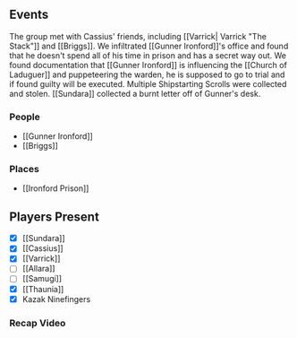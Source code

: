 ## Events
The group met with Cassius' friends, including [[Varrick| Varrick "The Stack"]] and [[Briggs]]. We infiltrated [[Gunner Ironford]]'s office and found that he doesn't spend all of his time in prison and has a secret way out. We found documentation that [[Gunner Ironford]] is influencing the [[Church of Laduguer]] and puppeteering the warden, he is supposed to go to trial and if found guilty will be executed. Multiple Shipstarting Scrolls were collected and stolen. [[Sundara]] collected a burnt letter off of Gunner's desk.

### People
- [[Gunner Ironford]] 
- [[Briggs]] 

### Places 
- [[Ironford Prison]] 

## Players Present
- [x] [[Sundara]] 
- [x] [[Cassius]] 
- [x] [[Varrick]] 
- [ ] [[Allara]] 
- [ ] [[Samugi]] 
- [x] [[Thaunia]]
- [x] Kazak Ninefingers

### Recap Video
